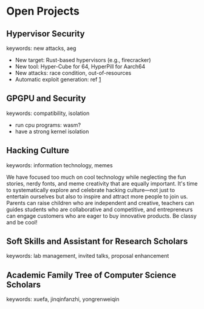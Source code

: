 # Open Projects

## Hypervisor Security

keywords: new attacks, aeg

- New target: Rust-based hypervisors (e.g., firecracker)
- New tool: Hyper-Cube for 64, HyperPill for Aarch64
- New attacks: race condition, out-of-resources
- Automatic exploit generation: ref
[1](https://www.usenix.org/system/files/woot19-paper_zhao.pdf)

## GPGPU and Security

keywords: compatibility, isolation

- run cpu programs: wasm?
- have a strong kernel isolation

## Hacking Culture

keywords: information technology, memes

We have focused too much on cool technology while neglecting the fun stories,
nerdy fonts, and meme creativity that are equally important. It's time to
systematically explore and celebrate hacking culture—not just to entertain
ourselves but also to inspire and attract more people to join us.  Parents can
raise children who are independent and creative, teachers can guides students
who are collaborative and competitive, and entrepreneurs can engage customers
who are eager to buy innovative products. Be classy and be cool!

## Soft Skills and Assistant for Research Scholars

keywords: lab management, invited talks, proposal enhancement

## Academic Family Tree of Computer Science Scholars

keywords: xuefa, jinqinfanzhi, yongrenweiqin
